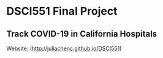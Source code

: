 # DSCI551 Final Project
## Track COVID-19 in California Hospitals 

Website: (http://juliachenc.github.io/DSCI551) 
